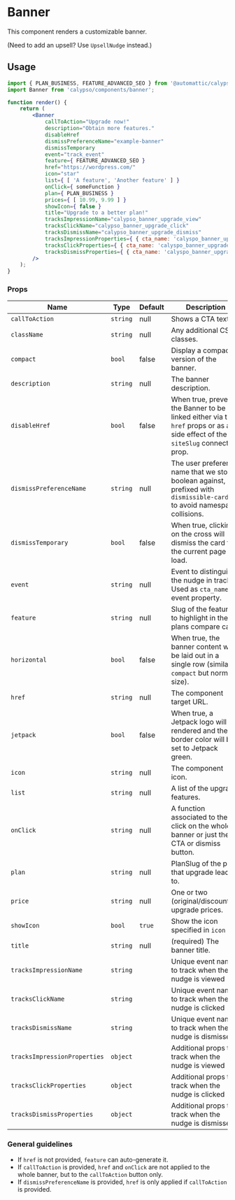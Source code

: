 # Banner

This component renders a customizable banner.

(Need to add an upsell? Use `UpsellNudge` instead.)

## Usage

```jsx
import { PLAN_BUSINESS, FEATURE_ADVANCED_SEO } from '@automattic/calypso-products';
import Banner from 'calypso/components/banner';

function render() {
	return (
		<Banner
			callToAction="Upgrade now!"
			description="Obtain more features."
			disableHref
			dismissPreferenceName="example-banner"
			dismissTemporary
			event="track_event"
			feature={ FEATURE_ADVANCED_SEO }
			href="https://wordpress.com/"
			icon="star"
			list={ [ 'A feature', 'Another feature' ] }
			onClick={ someFunction }
			plan={ PLAN_BUSINESS }
			prices={ [ 10.99, 9.99 ] }
			showIcon={ false }
			title="Upgrade to a better plan!"
			tracksImpressionName="calypso_banner_upgrade_view"
			tracksClickName="calypso_banner_upgrade_click"
			tracksDismissName="calypso_banner_upgrade_dismiss"
			tracksImpressionProperties={ { cta_name: 'calyspo_banner_upgrade' } }
			tracksClickProperties={ { cta_name: 'calyspo_banner_upgrade' } }
			tracksDismissProperties={ { cta_name: 'calyspo_banner_upgrade' } }
		/>
	);
}
```

### Props

| Name                         | Type     | Default | Description                                                                                                                  |
| ---------------------------- | -------- | ------- | ---------------------------------------------------------------------------------------------------------------------------- |
| `callToAction`               | `string` | null    | Shows a CTA text.                                                                                                            |
| `className`                  | `string` | null    | Any additional CSS classes.                                                                                                  |
| `compact`                    | `bool`   | false   | Display a compact version of the banner.                                                                                     |
| `description`                | `string` | null    | The banner description.                                                                                                      |
| `disableHref`                | `bool`   | false   | When true, prevent the Banner to be linked either via the `href` props or as a side effect of the `siteSlug` connected prop. |
| `dismissPreferenceName`      | `string` | null    | The user preference name that we store a boolean against, prefixed with `dismissible-card-` to avoid namespace collisions.   |
| `dismissTemporary`           | `bool`   | false   | When true, clicking on the cross will dismiss the card for the current page load.                                            |
| `event`                      | `string` | null    | Event to distinguish the nudge in tracks. Used as <code>cta_name</code> event property.                                      |
| `feature`                    | `string` | null    | Slug of the feature to highlight in the plans compare card.                                                                  |
| `horizontal`                 | `bool`   | false   | When true, the banner content will be laid out in a single row (similar to `compact` but normal size).                       |
| `href`                       | `string` | null    | The component target URL.                                                                                                    |
| `jetpack`                    | `bool`   | false   | When true, a Jetpack logo will be rendered and the border color will be set to Jetpack green.                                |
| `icon`                       | `string` | null    | The component icon.                                                                                                          |
| `list`                       | `string` | null    | A list of the upgrade features.                                                                                              |
| `onClick`                    | `string` | null    | A function associated to the click on the whole banner or just the CTA or dismiss button.                                    |
| `plan`                       | `string` | null    | PlanSlug of the plan that upgrade leads to.                                                                                  |
| `price`                      | `string` | null    | One or two (original/discounted) upgrade prices.                                                                             |
| `showIcon`                   | `bool`   | `true`  | Show the icon specified in `icon`                                                                                            |
| `title`                      | `string` | null    | (required) The banner title.                                                                                                 |
| `tracksImpressionName`       | `string` |         | Unique event name to track when the nudge is viewed                                                                          |
| `tracksClickName`            | `string` |         | Unique event name to track when the nudge is clicked                                                                         |
| `tracksDismissName`          | `string` |         | Unique event name to track when the nudge is dismissed                                                                       |
| `tracksImpressionProperties` | `object` |         | Additional props to track when the nudge is viewed                                                                           |
| `tracksClickProperties`      | `object` |         | Additional props to track when the nudge is clicked                                                                          |
| `tracksDismissProperties`    | `object` |         | Additional props to track when the nudge is dismissed                                                                        |

### General guidelines

- If `href` is not provided, `feature` can auto-generate it.
- If `callToAction` is provided, `href` and `onClick` are not applied to the whole banner, but to the `callToAction` button only.
- If `dismissPreferenceName` is provided, `href` is only applied if `callToAction` is provided.
